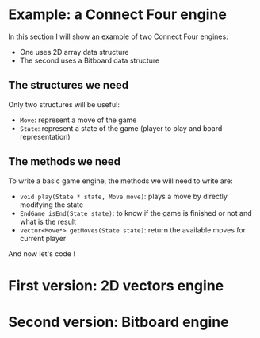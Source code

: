 # Example: a Connect Four engine

In this section I will show an example of two Connect Four engines:
* One uses 2D array data structure
* The second uses a Bitboard data structure

## The structures we need

Only two structures will be useful:
* `Move`: represent a move of the game
* `State`: represent a state of the game (player to play and board representation)

## The methods we need

To write a basic game engine, the methods we will need to write are:
* `void play(State * state, Move move)`: plays a move by directly modifying the state
* `EndGame isEnd(State state)`: to know if the game is finished or not and what is the result
* `vector<Move*> getMoves(State state)`: return the available moves for current player

And now let's code !

# First version: 2D vectors engine

# Second version: Bitboard engine
